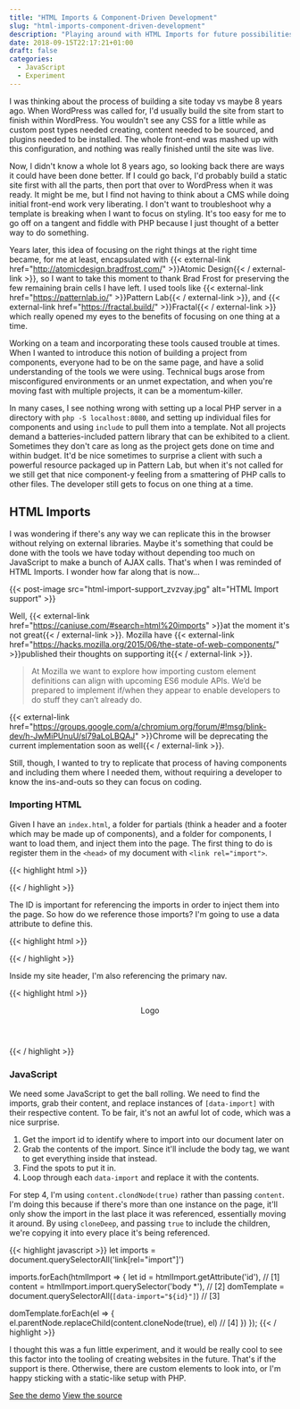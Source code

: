```yaml
---
title: "HTML Imports & Component-Driven Development"
slug: "html-imports-component-driven-development"
description: "Playing around with HTML Imports for future possibilities in pattern libraries."
date: 2018-09-15T22:17:21+01:00
draft: false
categories:
  - JavaScript
  - Experiment
---
```


I was thinking about the process of building a site today vs maybe 8 years ago. When WordPress was called for, I'd usually build the site from start to finish within WordPress. You wouldn't see any CSS for a little while as custom post types needed creating, content needed to be sourced, and plugins needed to be installed. The whole front-end was mashed up with this configuration, and nothing was really finished until the site was live.

Now, I didn't know a whole lot 8 years ago, so looking back there are ways it could have been done better. If I could go back, I'd probably build a static site first with all the parts, then port that over to WordPress when it was ready. It might be me, but I find not having to think about a CMS while doing initial front-end work very liberating. I don't want to troubleshoot why a template is breaking when I want to focus on styling. It's too easy for me to go off on a tangent and fiddle with PHP because I just thought of a better way to do something.

Years later, this idea of focusing on the right things at the right time became, for me at least, encapsulated with {{< external-link href="http://atomicdesign.bradfrost.com/" >}}Atomic Design{{< / external-link >}}, so I want to take this moment to thank Brad Frost for preserving the few remaining brain cells I have left. I used tools like {{< external-link href="https://patternlab.io/" >}}Pattern Lab{{< / external-link >}}, and {{< external-link href="https://fractal.build/" >}}Fractal{{< / external-link >}} which really opened my eyes to the benefits of focusing on one thing at a time. 

Working on a team and incorporating these tools caused trouble at times. When I wanted to introduce this notion of building a project from components, everyone had to be on the same page, and have a solid understanding of the tools we were using. Technical bugs arose from misconfigured environments or an unmet expectation, and when you're moving fast with multiple projects, it can be a momentum-killer. 

In many cases, I see nothing wrong with setting up a local PHP server in a directory with `php -S localhost:8080`, and setting up individual files for components and using `include` to pull them into a template. Not all projects demand a batteries-included pattern library that can be exhibited to a client. Sometimes they don't care as long as the project gets done on time and within budget. It'd be nice sometimes to surprise a client with such a powerful resource packaged up in Pattern Lab, but when it's not called for we still get that nice component-y feeling from a smattering of PHP calls to other files. The developer still gets to focus on one thing at a time.

## HTML Imports

I was wondering if there's any way we can replicate this in the browser without relying on external libraries. Maybe it's something that could be done with the tools we have today without depending too much on JavaScript to make a bunch of AJAX calls. That's when I was reminded of HTML Imports. I wonder how far along that is now...

{{< post-image src="html-import-support_zvzvay.jpg" alt="HTML Import support" >}}

Well, {{< external-link href="https://caniuse.com/#search=html%20imports" >}}at the moment it's not great{{< / external-link >}}. Mozilla have {{< external-link href="https://hacks.mozilla.org/2015/06/the-state-of-web-components/" >}}published their thoughts on supporting it{{< / external-link >}}.

> At Mozilla we want to explore how importing custom element definitions can align with upcoming ES6 module APIs. We’d be prepared to implement if/when they appear to enable developers to do stuff they can’t already do.

{{< external-link href="https://groups.google.com/a/chromium.org/forum/#!msg/blink-dev/h-JwMiPUnuU/sl79aLoLBQAJ" >}}Chrome will be deprecating the current implementation soon as well{{< / external-link >}}.

Still, though, I wanted to try to replicate that process of having components and including them where I needed them, without requiring a developer to know the ins-and-outs so they can focus on coding.

### Importing HTML

Given I have an `index.html`, a folder for partials (think a header and a footer which may be made up of components), and a folder for components, I want to load them, and inject them into the page. The first thing to do is register them in the `<head>` of my document with `<link rel="import">`.

{{< highlight html >}}
<link rel="import" id="site-header" href="partials/site-header.html">
<link rel="import" id="primary-nav" href="components/navigation/primary-nav.html">
{{< / highlight >}}

The ID is important for referencing the imports in order to inject them into the page. So how do we reference those imports? I'm going to use a data attribute to define this.

{{< highlight html >}}
<div data-import="site-header"></div>
{{< / highlight >}}

Inside my site header, I'm also referencing the primary nav.

{{< highlight html >}}
<header>
  <div>
    <span>Logo</span>
    <div data-import="primary-nav"></div>
  </div>
</header>
{{< / highlight >}}

### JavaScript

We need some JavaScript to get the ball rolling. We need to find the imports, grab their content, and replace instances of `[data-import]` with their respective content. To be fair, it's not an awful lot of code, which was a nice surprise.

1. Get the import id to identify where to import into our document later on
2. Grab the contents of the import. Since it'll include the body tag, we want to get everything inside that instead.
3. Find the spots to put it in.
4. Loop through each `data-import` and replace it with the contents.

For step 4, I'm using `content.clondNode(true)` rather than passing `content`. I'm doing this because if there's more than one instance on the page, it'll only show the import in the last place it was referenced, essentially moving it around. By using `cloneDeep`, and passing `true` to include the children, we're copying it into every place it's being referenced.

{{< highlight javascript >}}
let imports = document.querySelectorAll('link[rel="import"]')
      
imports.forEach(htmlImport => {
  let id = htmlImport.getAttribute('id'), // [1]
      content = htmlImport.import.querySelector('body *'), // [2]
      domTemplate = document.querySelectorAll(`[data-import="${id}"]`) // [3]
      
  domTemplate.forEach(el => {
    el.parentNode.replaceChild(content.cloneNode(true), el) // [4]
  })
});
{{< / highlight >}}

I thought this was a fun little experiment, and it would be really cool to see this factor into the tooling of creating websites in the future. That's if the support is there. Otherwise, there are custom elements to look into, or I'm happy sticking with a static-like setup with PHP.

<a href="https://htmlimports.tj.ie" class="c-btn c-btn-primary--inverted" target="_blank" rel="noopener noreferrer">See the demo</a>
<a href="https://github.com/tjFogarty/html-imports/" class="c-btn c-btn-primary" target="_blank" rel="noopener noreferrer">View the source</a>
